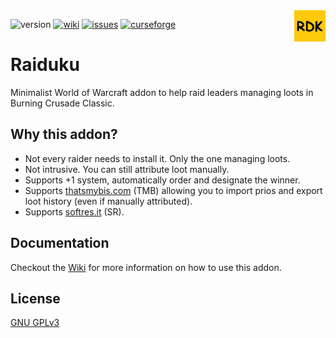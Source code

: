 <img src="https://github.com/ryp-erl/assets/blob/main/Raiduku/rdk_logo.jpg?raw=true" width=50 align="right" />

![version](https://img.shields.io/github/v/release/En-Roue-Libre/Raiduku)
[![wiki](https://img.shields.io/badge/read-wiki-green)](https://github.com/En-Roue-Libre/Raiduku/wiki)
[![issues](https://img.shields.io/badge/report-issues-blueviolet)](https://github.com/En-Roue-Libre/Raiduku/issues)
[![curseforge](https://img.shields.io/badge/visit%20on-curseforge-orange)](https://www.curseforge.com/wow/addons/raiduku/)

# Raiduku

Minimalist World of Warcraft addon to help raid leaders managing loots in Burning Crusade Classic.

## Why this addon?

- Not every raider needs to install it. Only the one managing loots.
- Not intrusive. You can still attribute loot manually.
- Supports +1 system, automatically order and designate the winner.
- Supports [thatsmybis.com](https://thatsmybis.com) (TMB) allowing you to import prios and export loot history (even if manually attributed).
- Supports [softres.it](https://softres.it) (SR).

## Documentation

Checkout the [Wiki](https://github.com/En-Roue-Libre/Raiduku/wiki) for more information on how to use this addon.

## License

[GNU GPLv3](LICENSE)